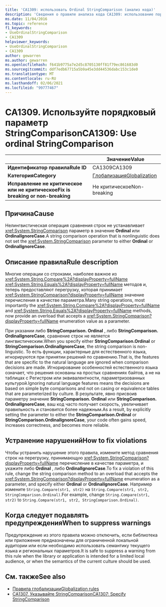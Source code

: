 ```yaml
---
title: 'CA1309: использовать Ordinal StringComparison (анализ кода)'
description: 'Сведения о правиле анализа кода CA1309: использование порядкового номера StringComparison'
ms.date: 11/04/2016
ms.topic: reference
f1_keywords:
- UseOrdinalStringComparison
- CA1309
helpviewer_keywords:
- UseOrdinalStringComparison
- CA1309
author: gewarren
ms.author: gewarren
ms.openlocfilehash: f641b9775a7e2d5c8705130ff81f79ec861683d0
ms.sourcegitcommit: ddf7edb67715a5b9a45e3dd44536dabc153c1de0
ms.translationtype: MT
ms.contentlocale: ru-RU
ms.lasthandoff: 02/06/2021
ms.locfileid: "99777467"
---
```

# <a name="ca1309-use-ordinal-stringcomparison"></a><span data-ttu-id="af1ca-103">CA1309. Используйте порядковый параметр StringComparison</span><span class="sxs-lookup"><span data-stu-id="af1ca-103">CA1309: Use ordinal StringComparison</span></span>

|                                     | <span data-ttu-id="af1ca-104">Значение</span><span class="sxs-lookup"><span data-stu-id="af1ca-104">Value</span></span>                                      |
|-------------------------------------|--------------------------------------------|
| <span data-ttu-id="af1ca-105">**Идентификатор правила**</span><span class="sxs-lookup"><span data-stu-id="af1ca-105">**Rule ID**</span></span>                         | <span data-ttu-id="af1ca-106">CA1309</span><span class="sxs-lookup"><span data-stu-id="af1ca-106">CA1309</span></span>                                     |
| <span data-ttu-id="af1ca-107">**Категория**</span><span class="sxs-lookup"><span data-stu-id="af1ca-107">**Category**</span></span>                        | [<span data-ttu-id="af1ca-108">Глобализация</span><span class="sxs-lookup"><span data-stu-id="af1ca-108">Globalization</span></span>](globalization-warnings.md) |
| <span data-ttu-id="af1ca-109">**Исправление не критическое или не критическое**</span><span class="sxs-lookup"><span data-stu-id="af1ca-109">**Fix is breaking or non-breaking**</span></span> | <span data-ttu-id="af1ca-110">Не критическое</span><span class="sxs-lookup"><span data-stu-id="af1ca-110">Non-breaking</span></span>                               |

## <a name="cause"></a><span data-ttu-id="af1ca-111">Причина</span><span class="sxs-lookup"><span data-stu-id="af1ca-111">Cause</span></span>

<span data-ttu-id="af1ca-112">Нелингвистическая операция сравнения строк не устанавливает <xref:System.StringComparison> параметр в значение **Ordinal** или **OrdinalIgnoreCase**.</span><span class="sxs-lookup"><span data-stu-id="af1ca-112">A string comparison operation that is nonlinguistic does not set the <xref:System.StringComparison> parameter to either **Ordinal** or **OrdinalIgnoreCase**.</span></span>

## <a name="rule-description"></a><span data-ttu-id="af1ca-113">Описание правила</span><span class="sxs-lookup"><span data-stu-id="af1ca-113">Rule description</span></span>

<span data-ttu-id="af1ca-114">Многие операции со строками, наиболее важное из <xref:System.String.Compare%2A?displayProperty=fullName> <xref:System.String.Equals%2A?displayProperty=fullName> методов и, теперь предоставляют перегрузку, которая принимает <xref:System.StringComparison?displayProperty=fullName> значение перечисления в качестве параметра.</span><span class="sxs-lookup"><span data-stu-id="af1ca-114">Many string operations, most importantly the <xref:System.String.Compare%2A?displayProperty=fullName> and <xref:System.String.Equals%2A?displayProperty=fullName> methods, now provide an overload that accepts a <xref:System.StringComparison?displayProperty=fullName> enumeration value as a parameter.</span></span>

<span data-ttu-id="af1ca-115">При указании либо **StringComparison. Ordinal** , либо **StringComparison. OrdinalIgnoreCase**, сравнение строк не является лингвистическим.</span><span class="sxs-lookup"><span data-stu-id="af1ca-115">When you specify either **StringComparison.Ordinal** or **StringComparison.OrdinalIgnoreCase**, the string comparison is non-linguistic.</span></span> <span data-ttu-id="af1ca-116">То есть функции, характерные для естественного языка, игнорируются при принятии решений по сравнению.</span><span class="sxs-lookup"><span data-stu-id="af1ca-116">That is, the features that are specific to the natural language are ignored when comparison decisions are made.</span></span> <span data-ttu-id="af1ca-117">Игнорирование особенностей естественного языка означает, что решения основаны на простых сравнениях байтов, а не на таблицах с Регистром или эквивалентности, параметризованных культурой.</span><span class="sxs-lookup"><span data-stu-id="af1ca-117">Ignoring natural language features means the decisions are based on simple byte comparisons and not on casing or equivalence tables that are parameterized by culture.</span></span> <span data-ttu-id="af1ca-118">В результате, явно присвоив параметру значение **StringComparison. Ordinal** или **StringComparison. OrdinalIgnoreCase**, ваш код часто получает скорость, увеличивает правильность и становится более надежным.</span><span class="sxs-lookup"><span data-stu-id="af1ca-118">As a result, by explicitly setting the parameter to either the **StringComparison.Ordinal** or **StringComparison.OrdinalIgnoreCase**, your code often gains speed, increases correctness, and becomes more reliable.</span></span>

## <a name="how-to-fix-violations"></a><span data-ttu-id="af1ca-119">Устранение нарушений</span><span class="sxs-lookup"><span data-stu-id="af1ca-119">How to fix violations</span></span>

<span data-ttu-id="af1ca-120">Чтобы устранить нарушение этого правила, измените метод сравнения строк на перегрузку, принимающую <xref:System.StringComparison?displayProperty=fullName> перечисление в качестве параметра, и укажите либо **Ordinal** , либо **OrdinalIgnoreCase**.</span><span class="sxs-lookup"><span data-stu-id="af1ca-120">To fix a violation of this rule, change the string comparison method to an overload that accepts the <xref:System.StringComparison?displayProperty=fullName> enumeration as a parameter, and specify either **Ordinal** or **OrdinalIgnoreCase**.</span></span> <span data-ttu-id="af1ca-121">Например измените `String.Compare(str1, str2)` на `String.Compare(str1, str2, StringComparison.Ordinal)`.</span><span class="sxs-lookup"><span data-stu-id="af1ca-121">For example, change `String.Compare(str1, str2)` to `String.Compare(str1, str2, StringComparison.Ordinal)`.</span></span>

## <a name="when-to-suppress-warnings"></a><span data-ttu-id="af1ca-122">Когда следует подавлять предупреждения</span><span class="sxs-lookup"><span data-stu-id="af1ca-122">When to suppress warnings</span></span>

<span data-ttu-id="af1ca-123">Предупреждение из этого правила можно отключить, если библиотека или приложение предназначены для ограниченной локальной аудитории или если необходимо использовать семантику текущего языка и региональных параметров.</span><span class="sxs-lookup"><span data-stu-id="af1ca-123">It is safe to suppress a warning from this rule when the library or application is intended for a limited local audience, or when the semantics of the current culture should be used.</span></span>

## <a name="see-also"></a><span data-ttu-id="af1ca-124">См. также</span><span class="sxs-lookup"><span data-stu-id="af1ca-124">See also</span></span>

- [<span data-ttu-id="af1ca-125">Правила глобализации</span><span class="sxs-lookup"><span data-stu-id="af1ca-125">Globalization rules</span></span>](globalization-warnings.md)
- [<span data-ttu-id="af1ca-126">CA1307. Указывайте StringComparison</span><span class="sxs-lookup"><span data-stu-id="af1ca-126">CA1307: Specify StringComparison</span></span>](ca1307.md)
